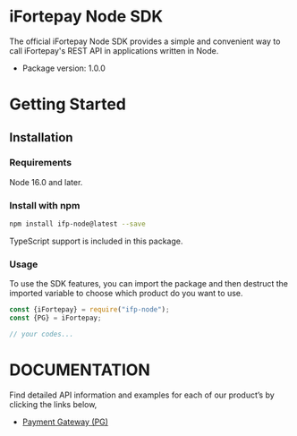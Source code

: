 # iFortepay Node SDK

The official iFortepay Node SDK provides a simple and convenient way to call iFortepay's REST API
in applications written in Node.

- Package version: 1.0.0

# Getting Started

## Installation

### Requirements

Node 16.0 and later.

### Install with npm

```bash
npm install ifp-node@latest --save
```

TypeScript support is included in this package.

### Usage

To use the SDK features, you can import the package and then destruct the imported variable to choose which product do you want to use.

```typescript
const {iFortepay} = require("ifp-node");
const {PG} = iFortepay;

// your codes...
```

# DOCUMENTATION

Find detailed API information and examples for each of our product’s by clicking the links below,

- [Payment Gateway (PG)](docs/pg/PG.md)
